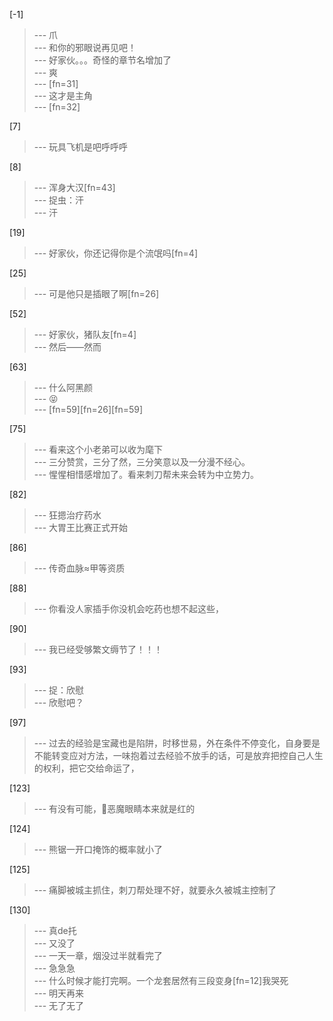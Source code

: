 
[-1] 
>--- 爪<br>
>--- 和你的邪眼说再见吧！<br>
>--- 好家伙。。。奇怪的章节名增加了<br>
>--- 爽<br>
>--- [fn=31]<br>
>--- 这才是主角<br>
>--- [fn=32]<br>

[7] 
>--- 玩具飞机是吧呼呼呼<br>

[8] 
>--- 浑身大汉[fn=43]<br>
>--- 捉虫：汗<br>
>--- 汗<br>

[19] 
>--- 好家伙，你还记得你是个流氓吗[fn=4]<br>

[25] 
>--- 可是他只是插眼了啊[fn=26]<br>

[52] 
>--- 好家伙，猪队友[fn=4]<br>
>--- 然后——然而<br>

[63] 
>--- 什么阿黑颜<br>
>--- 😝<br>
>--- [fn=59][fn=26][fn=59]<br>

[75] 
>--- 看来这个小老弟可以收为麾下<br>
>--- 三分赞赏，三分了然，三分笑意以及一分漫不经心。<br>
>--- 惺惺相惜感增加了。看来刺刀帮未来会转为中立势力。<br>

[82] 
>--- 狂摁治疗药水<br>
>--- 大胃王比赛正式开始<br>

[86] 
>--- 传奇血脉≈甲等资质<br>

[88] 
>--- 你看没人家插手你没机会吃药也想不起这些，<br>

[90] 
>--- 我已经受够繁文缛节了！！！<br>

[93] 
>--- 捉：欣慰<br>
>--- 欣慰吧？<br>

[97] 
>--- 过去的经验是宝藏也是陷阱，时移世易，外在条件不停变化，自身要是不能转变应对方法，一味抱着过去经验不放手的话，可是放弃把控自己人生的权利，把它交给命运了，<br>

[123] 
>--- 有没有可能，👿恶魔眼睛本来就是红的<br>

[124] 
>--- 熊锯一开口掩饰的概率就小了<br>

[125] 
>--- 痛脚被城主抓住，刺刀帮处理不好，就要永久被城主控制了<br>

[130] 
>--- 真de托<br>
>--- 又没了<br>
>--- 一天一章，烟没过半就看完了<br>
>--- 急急急<br>
>--- 什么时候才能打完啊。一个龙套居然有三段变身[fn=12]我哭死<br>
>--- 明天再来<br>
>--- 无了无了<br>
